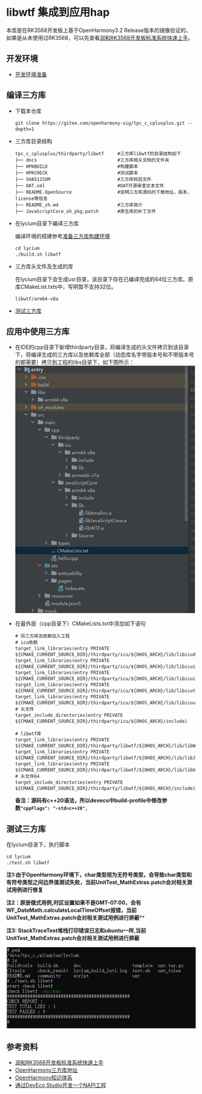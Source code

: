 # libwtf 集成到应用hap

本库是在RK3568开发板上基于OpenHarmony3.2 Release版本的镜像验证的，如果是从未使用过RK3568，可以先查看[润和RK3568开发板标准系统快速上手](https://gitee.com/openharmony-sig/knowledge_demo_temp/tree/master/docs/rk3568_helloworld)。

## 开发环境

- [开发环境准备](../../../docs/hap_integrate_environment.md)

## 编译三方库

- 下载本仓库

  ```shell
  git clone https://gitee.com/openharmony-sig/tpc_c_cplusplus.git --depth=1
  ```

- 三方库目录结构

  ```shell
  tpc_c_cplusplus/thirdparty/libwtf     #三方库libwtf的目录结构如下
  ├── docs                              #三方库相关文档的文件夹
  ├── HPKBUILD                          #构建脚本
  ├── HPKCHECK                          #测试脚本
  ├── SHA512SUM                         #三方库校验文件 
  ├── OAT.xml                       	#OAT开源审查文本文件
  ├── README.OpenSource                 #说明三方库源码的下载地址，版本，license等信息
  ├── README_zh.md                      #三方库简介
  ├── JavaScriptCore_oh_pkg.patch       #原生库的补丁文件
  ```
  
- 在lycium目录下编译三方库

  编译环境的搭建参考[准备三方库构建环境](../../../lycium/README.md#1编译环境准备)

  ```shell
  cd lycium
  ./build.sh libwtf
  ```

- 三方库头文件及生成的库

  在lycium目录下会生成usr目录，该目录下存在已编译完成的64位三方库。原库CMakeList.txts中，写明暂不支持32位。

  ```shell
  libwtf/arm64-v8a
  ```

- [测试三方库](#测试三方库)

## 应用中使用三方库

- 在IDE的cpp目录下新增thirdparty目录，将编译生成的头文件拷贝到该目录下，将编译生成的三方库以及依赖库全部（动态库名字带版本号和不带版本号的都需要）拷贝到工程的libs目录下，如下图所示：
![img](pic\libwtf_install_dir.png)
- 在最外层（cpp目录下）CMakeLists.txt中添加如下语句

  ```shell
  # 将三方库及依赖加入工程
  # icu依赖
  target_link_libraries(entry PRIVATE ${CMAKE_CURRENT_SOURCE_DIR}/thirdparty/icu/${OHOS_ARCH}/lib/libicudata.so)
  target_link_libraries(entry PRIVATE ${CMAKE_CURRENT_SOURCE_DIR}/thirdparty/icu/${OHOS_ARCH}/lib/libicui18n.so)
  target_link_libraries(entry PRIVATE ${CMAKE_CURRENT_SOURCE_DIR}/thirdparty/icu/${OHOS_ARCH}/lib/libicuio.so)
  target_link_libraries(entry PRIVATE ${CMAKE_CURRENT_SOURCE_DIR}/thirdparty/icu/${OHOS_ARCH}/lib/libicutu.so)
  target_link_libraries(entry PRIVATE ${CMAKE_CURRENT_SOURCE_DIR}/thirdparty/icu/${OHOS_ARCH}/lib/libicuuc.so)
  # 头文件
  target_include_directories(entry PRIVATE  ${CMAKE_CURRENT_SOURCE_DIR}/thirdparty/icu/${OHOS_ARCH}/include)
  
  # libwtf库
  target_link_libraries(entry PRIVATE ${CMAKE_CURRENT_SOURCE_DIR}/thirdparty/libwtf/${OHOS_ARCH}/lib/libWTF.a)
  target_link_libraries(entry PRIVATE ${CMAKE_CURRENT_SOURCE_DIR}/thirdparty/libwtf/${OHOS_ARCH}/lib/libJavaScriptCore.a)
  target_link_libraries(entry PRIVATE ${CMAKE_CURRENT_SOURCE_DIR}/thirdparty/libwtf/${OHOS_ARCH}/lib/libbmalloc.a)
  # 头文件64
  target_include_directories(entry PRIVATE ${CMAKE_CURRENT_SOURCE_DIR}/thirdparty/libwtf/${OHOS_ARCH}/include)
  ```
  **备注：源码有c++20语法，所以deveco中build-profile中修改参数`"cppFlags": "-std=c++20",`**

## 测试三方库

在lycium目录下，执行脚本
```shell
cd lycium
./test.sh libwtf
```
**注1:由于OpenHarmony环境下，char类型视为无符号类型，会导致char类型和有符号类型之间边界值测试失败，当前UnitTest_MathExtras.patch会对相关测试用例进行修复**

**注2：原册俄式用例,时区设置如果不是GMT-07:00，会有WF_DateMath.calculateLocalTimeOffset报错，当前UnitTest_MathExtras.patch会对相关测试用例进行屏蔽****

**注3: StackTraceTest堆栈打印错误日志和ubuntu一样,当前UnitTest_MathExtras.patch会对相关测试用例进行屏蔽**



![image-20240425155344980](./pic/libwtf_test.png)

## 参考资料

- [润和RK3568开发板标准系统快速上手](https://gitee.com/openharmony-sig/knowledge_demo_temp/tree/master/docs/rk3568_helloworld)
- [OpenHarmony三方库地址](https://gitee.com/openharmony-tpc)
- [OpenHarmony知识体系](https://gitee.com/openharmony-sig/knowledge)
- [通过DevEco Studio开发一个NAPI工程](https://gitee.com/openharmony-sig/knowledge_demo_temp/blob/master/docs/napi_study/docs/hello_napi.md)